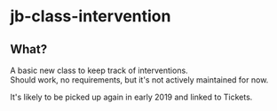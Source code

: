 
# jb-class-intervention

## What?
A basic new class to keep track of interventions.  
Should work, no requirements, but it's not actively maintained for now.

It's likely to be picked up again in early 2019 and linked to Tickets.
